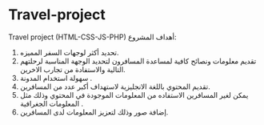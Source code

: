 # Travel-project
Travel project (HTML-CSS-JS-PHP)
 	 أهداف المشروع:
1.	تحديد أكثر لوجهات السفر المميزه.
2.	تقديم معلومات ونصائح كافية لمساعدة المسافرون لتحديد الوجهة المناسبة لرحلتهم التالية والاستفادة من تجارب الاخرين.
3.	سهولة استخدام المدونة .
4.	تقديم المحتوي باللغة الانجليزية لاستهداف أكبر عدد من المسافرين.
5.	يمكن لغير المسافرين الاستفاده من المعلومات الموجودة في المحتوي وذلك مثل المعلومات الجغرافية .
6.	إضافة صور وذلك لتعزيز المعلومات لدى المسافرين.
